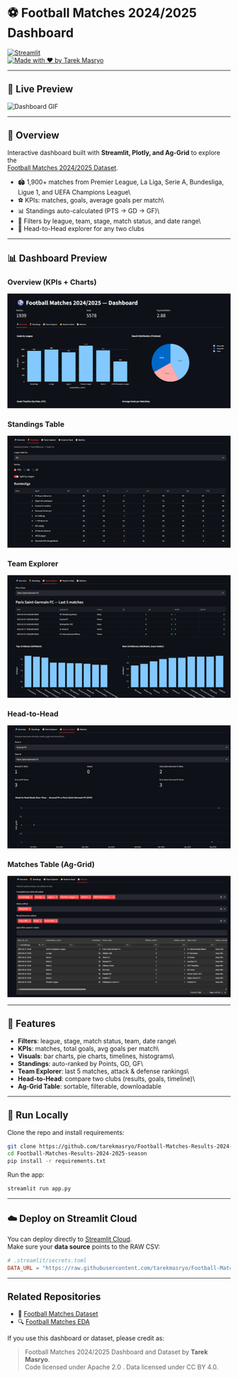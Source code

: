 # ⚽ Football Matches 2024/2025 Dashboard

[![Streamlit](https://img.shields.io/badge/Powered%20by-Streamlit-FF4B4B)](https://streamlit.io/)\
[![Made with ❤️ by Tarek
Masryo](https://img.shields.io/badge/Made%20by-Tarek%20Masryo-blue)](https://github.com/tarekmasryo)

------------------------------------------------------------------------

## 🎥 Live Preview

![Dashboard GIF](assets/football_dashboard.gif)

------------------------------------------------------------------------

## 📌 Overview

Interactive dashboard built with **Streamlit, Plotly, and Ag-Grid** to
explore the\
[Football Matches 2024/2025
Dataset](https://github.com/tarekmasryo/Football-Matches-Results-2024-2025-season/blob/main/data/football_matches_2024_2025.csv).

-   🏟️ 1,900+ matches from Premier League, La Liga, Serie A, Bundesliga,
    Ligue 1, and UEFA Champions League\
-   ⚽ KPIs: matches, goals, average goals per match\
-   📊 Standings auto-calculated (PTS → GD → GF)\
-   🔎 Filters by league, team, stage, match status, and date range\
-   🤝 Head-to-Head explorer for any two clubs

------------------------------------------------------------------------

## 📊 Dashboard Preview

### Overview (KPIs + Charts)

![Overview](assets/overview.png)

### Standings Table

![Standings](assets/standings.png)

### Team Explorer

![Teams](assets/team_explorer.png)

### Head-to-Head

![Head-to-Head](assets/head_to_head.png)

### Matches Table (Ag-Grid)

![Matches](assets/matches.png)

------------------------------------------------------------------------

## 🔑 Features

-   **Filters**: league, stage, match status, team, date range\
-   **KPIs**: matches, total goals, avg goals per match\
-   **Visuals**: bar charts, pie charts, timelines, histograms\
-   **Standings**: auto-ranked by Points, GD, GF\
-   **Team Explorer**: last 5 matches, attack & defense rankings\
-   **Head-to-Head**: compare two clubs (results, goals, timeline)\
-   **Ag-Grid Table**: sortable, filterable, downloadable

------------------------------------------------------------------------

## 🚀 Run Locally

Clone the repo and install requirements:

``` bash
git clone https://github.com/tarekmasryo/Football-Matches-Results-2024-2025-season.git
cd Football-Matches-Results-2024-2025-season
pip install -r requirements.txt
```

Run the app:

``` bash
streamlit run app.py
```

------------------------------------------------------------------------

## ☁️ Deploy on Streamlit Cloud

You can deploy directly to [Streamlit
Cloud](https://streamlit.io/cloud).\
Make sure your **data source** points to the RAW CSV:

``` toml
# .streamlit/secrets.toml
DATA_URL = "https://raw.githubusercontent.com/tarekmasryo/Football-Matches-Results-2024-2025-season/main/data/football_matches_2024_2025.csv"
```


------------------------------------------------------------------------

## Related Repositories
- 📂 [Football Matches Dataset](https://github.com/tarekmasryo/football-matches-dataset)
- 🔍 [Football Matches EDA](https://github.com/tarekmasryo/football-matches-eda)




If you use this dashboard or dataset, please credit as:

> Football Matches 2024/2025 Dashboard and Dataset by **Tarek Masryo**.\
> Code licensed under Apache 2.0 . Data licensed under CC BY 4.0.
